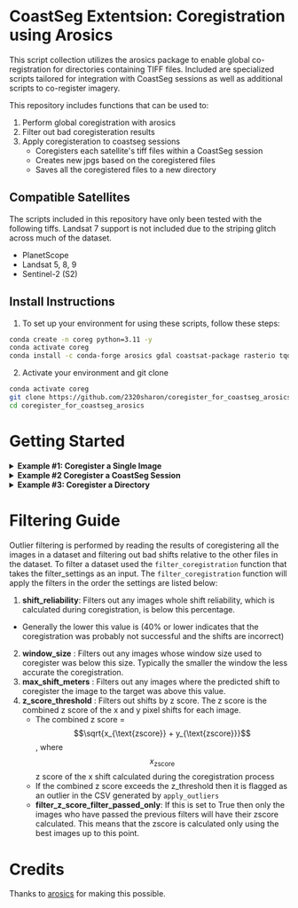 # CoastSeg Extentsion: Coregistration using Arosics

This script collection utilizes the arosics package to enable global co-registration for directories containing TIFF files. Included are specialized scripts tailored for integration with CoastSeg sessions as well as additional scripts to co-register imagery.

This repository includes functions that can be used to:
1. Perform global coregistration with arosics
2. Filter out bad coregisteration results 
3. Apply coregisteration to coastseg sessions
    - Coregisters each satellite's tiff files within a CoastSeg session
    - Creates new jpgs based on the coregistered files
    - Saves all the coregistered files to a new directory

## Compatible Satellites

The scripts included in this repository have only been tested with the following tiffs.
Landsat 7 support is not included due to the striping glitch across much of the dataset.

- PlanetScope
- Landsat 5, 8, 9
- Sentinel-2 (S2)

## Install Instructions
1. To set up your environment for using these scripts, follow these steps:
```bash
conda create -n coreg python=3.11 -y
conda activate coreg
conda install -c conda-forge arosics gdal coastsat-package rasterio tqdm sqlite
```

2. Activate your environment and git clone
```bash
conda activate coreg
git clone https://github.com/2320sharon/coregister_for_coastseg_arosics.git
cd coregister_for_coastseg_arosics
```   

# Getting Started

<details>
<summary><strong>Example #1: Coregister a Single Image</strong></summary>

  In this example we will coregister a S2 scene to a Landsat 9 scene at Unalakleet Alaska.

1. Open the file `coregister_single.py`
2. Create the coregister settings
     - These are the settings that are provided to arosics to coregister the two scenes together.
     - You can read me more about the available settings at the  [arosics global coreg page](https://danschef.git-pages.gfz-potsdam.de/arosics/doc/arosics.html#module-arosics.CoReg)
     - I recommend using these default settings.
```
coregister_settings = {
    "ws": (256, 256), # window size: this is the size of the window used to calculate the coregistration shifts
    "nodata":(0,0),   # This is the no data value in the images
    "max_shift":100,  # This is the maximum allowable shift in pixels
    "binary_ws":False, # This forces the window size to be a power of 2
    "progress":False,  # This shows the progress of the coregistration
    "v":False,         # This shows the verbose output
    "ignore_errors":True, # Useful for batch processing. In case of error COREG.success == False and COREG.x_shift_px/COREG.y_shift_px is None        
    "fmt_out": "GTiff",
}
```
3. Enter the locations to the template and target images.
  - Replace the existing paths with the locations of your files
  - `im_reference` : This is the tiff file that you want to coregister the target to. 
  - `im_target` : This is the tiff file that you want to coregister to the template
  - Note: Neither of these files will be modified by the coregistration process. Any modifications will be saved to new directories and the finishes coregistered image will be saved out to the 'coregistered' directory
```
im_reference = "sample_data/2023-06-30-22-01-55_L9_ms.tif"
im_target = "sample_data/2023-10-09-22-28-02_S2_ms.tif" # This is the image that will be coregistered to the reference image
```
4. Run the script and the target image will be coregistered to the template image.
   - The coregistered image will be saved to 'coregistered' directory
   - A json file called `coreg_result.json` will be saved to the same directory. It contains the shift applied to the image
   - <bold> See content of  coreg_result.json </bold>
  ```
{
    "2023-10-09-22-28-02_S2_ms.tif": {
        "original_ssim": 0.5438432514482783,
        "coregistered_ssim": 0.5356732983691888,
        "change_ssim": -0.00816995307908952,
        "shift_x": -0.6070383489131927,
        "shift_y": 0.5041977167129517,
        "shift_x_meters": -6.0703834891319275,
        "shift_y_meters": -5.041977167129517,
        "shift_reliability": 73.24202217019764,
        "window_size": [
            256,
            256
        ],
        "success": true,
        "CRS": "EPSG:32604",
        "CRS_converted": true
    },
    "settings": {
        "ws": [
            256,
            256
        ],
        "nodata": [
            0,
            0
        ],
        "max_shift": 100,
        "binary_ws": false,
        "progress": false,
        "v": false,
        "ignore_errors": true,
        "fmt_out": "GTiff"
    }
}

  ```
</details>

<details>
<summary><strong>Example #2 Coregister a CoastSeg Session</strong></summary>
  

Script : `coregister_coastseg_session.py`

This example takes a session folder from CoastSeg and coregisters all the tiff files for each of the satellites except L7 to the selected template. The tiff files in the `ms` directory for each satellite are used as the target images to coregister to the template image. After the shifts needed to coregister the images are calculated filtering is applied to remove any outliers. Any files that were flagged as outliers are moved to failed_coregistration folder in the output directory. For the files that passed the outlier filtering the estimated shifts are then applied to the panchromatic band, mask band, and QA band so that they match the coregistered ms band. Finally, it creates new jpg files based on the files that were coregistered.

### Directions
1. Open the file `coregister_single_planet_example.py`
2a. Create the coregister settings
These are the settings that are provided to arosics to coregister the two scenes together.
You can read me more about the available settings at the arosics global coreg page
I recommend using these default settings.
```
coregister_settings = {
    "ws": (256, 256), # window size: this is the size of the window used to calculate the coregistration shifts
    "nodata":(0,0),   # This is the no data value in the images
    "max_shift":100,  # This is the maximum allowable shift in pixels
    "binary_ws":False, # This forces the window size to be a power of 2
    "progress":False,  # This shows the progress of the coregistration
    "v":False,         # This shows the verbose output
    "ignore_errors":True, # Useful for batch processing. In case of error COREG.success == False and COREG.x_shift_px/COREG.y_shift_px is None        
    "fmt_out": "GTiff",
}
```
2b. Create the filter settings
These are the settings that are used to filter out bad coregistrations after coregistering all the target images to the template image.
- All of the bad coregistrations will be moved to a new directory called "failed_coregistration" that contains the bad coregistrations
- This creates a file called `filtered_files.csv` that contains a column called `filter_passed` that contains True if the image passed all the filtering steps
I recommend using these default settings.
```
filtering_settings = {
    'shift_reliability': 40,  # Default minimum threshold for shift reliability percentage. 
    'window_size': 50,  # Minimum size of the window used to calculate coregistration shifts in pixels (smaller is worse)
    'max_shift_meters': 250,  # Default maximum allowable shift in meters
    'filter_z_score': True,  # Flag to determine if z-score filtering should be applied
    'filter_z_score_filter_passed_only': False,  # Flag to apply z-score filtering only to data that has passed previous filters
    'z_score_threshold': 2  # Threshold for z-score beyond which data points are considered outliers
}
```

3. Choose a session directory to be the directory in `data` containing the tiffs, the location of the sorted jpgs, and the template file to coregister all the files in the session to

  - Replace the existing paths with the locations of your files
  - `template_path` : This is the tiff file that you want to coregister the target to.
  - `sorted_jpg_path` :This is the location to the RGB jpg files within the `session_dir` selected. Only the jpgs directly in this folder will be used to load the tif files to coregister.
  - `session_dir` : This is the directory of the ROI within CoastSeg's `data` folder that contains all the downloaded data.
  - Note: None of these files will be modified by the coregistration process. Any modifications will be saved to new directories and the finishes coregistered image will be saved out to the 'coregistered' directory

```
session_dir = r'C:\development\doodleverse\coastseg\CoastSeg\data\ID_1_datetime11-04-24__04_30_52_original_mess_with'
template_path = r"C:\development\doodleverse\coastseg\CoastSeg\data\ID_1_datetime11-04-24__04_30_52_original\L9\ms\2023-06-30-22-01-55_L9_ID_1_datetime11-04-24__04_30_52_ms.tif"
sorted_jpg_path = r'C:\development\doodleverse\coastseg\CoastSeg\data\ID_1_datetime11-04-24__04_30_52_original_mess_with\jpg_files\preprocessed\RGB'

```

4. Run the script
   - The coregistered images will be saved to 'coregistered' directory
   - A json file called `transformation_results.json` will be saved to the same directory.
   - A CSV file called `filtered_files.csv` will be saved to the same directory. This file contains whether each file passed outlier filtering or not in `filter_passed` column.
   - Below is an example of the `coregistered` folder generated by the tool. It mirrors the struture of the original session and has the coregisterd files for each satellite in the same organizational format as the original. 
![image](https://github.com/user-attachments/assets/5895e591-6706-4147-ada7-496b9710f132)

   - <bold> Example of one file's coregistration output from coreg_result.json </bold>
  ```
{
    "2023-10-09-22-28-02_S2_ms.tif": {
        "original_ssim": 0.5438432514482783,
        "coregistered_ssim": 0.5356732983691888,
        "change_ssim": -0.00816995307908952,
        "shift_x": -0.6070383489131927,
        "shift_y": 0.5041977167129517,
        "shift_x_meters": -6.0703834891319275,
        "shift_y_meters": -5.041977167129517,
        "shift_reliability": 73.24202217019764,
        "window_size": [
            256,
            256
        ],
        "success": true,
        "CRS": "EPSG:32604",
        "CRS_converted": true
    },
    "settings": {
        "ws": [
            256,
            256
        ],
        "nodata": [
            0,
            0
        ],
        "max_shift": 100,
        "binary_ws": false,
        "progress": false,
        "v": false,
        "ignore_errors": true,
        "fmt_out": "GTiff"
    }
}

  ```

 ### Summary 
1. Uses the filenames in the `sorted_jpg_path` to load in the matching tiff files from the `ms` folder for each satellite for coregistration
2. Calculates the shifts needed to coregister each of the tiff files from the `ms` folder for each satellite.
 -  It saves a file containing all the files that were coregistered to `'transformation_results.json'`
- It saves all the coregistered file to a directory called `coregistered`
3. It filters all the files in the `'transformation_results.json'` files based on the `filter_settings` and moves files that failed filtered to `failed_coregistration` within the `coregistered` directory
4. It copies the `pan`,`nir`, and `mask` folders tiffs for the matching files that passed filtering and applies the shifts determined by coregisteration to them. These files are saved to the `coregistered` directory.
5. It creates new jpgs using the coregistered files and saves them to `jpg_files` in the `coregistered` directory. This is only for the files that passed filtering.
6. It updates the config.json file's `sitename` to be the location of the coregistered files so that coastseg reads the coregistered file from there.

![image](https://github.com/user-attachments/assets/7e39c956-63b3-432c-b160-5d2b367ff504)


</details>

<details>
<summary><strong>Example #3: Coregister a Directory</strong></summary>

  In this example we will coregister a directory of planetscope imagery to a Landsat 9 scene at Unalakleet Alaska.

1. Open the file `coregister_folder.py `
2. Create the coregister settings
     - These are the settings that are provided to arosics to coregister the two scenes together.
     - You can read me more about the available settings at the  [arosics global coreg page](https://danschef.git-pages.gfz-potsdam.de/arosics/doc/arosics.html#module-arosics.CoReg)
     - I recommend using these default settings.
```
coregister_settings = {
    "ws": (256, 256), # window size: this is the size of the window used to calculate the coregistration shifts
    "nodata":(0,0),   # This is the no data value in the images
    "max_shift":100,  # This is the maximum allowable shift in pixels
    "binary_ws":False, # This forces the window size to be a power of 2
    "progress":False,  # This shows the progress of the coregistration
    "v":False,         # This shows the verbose output
    "ignore_errors":True, # Useful for batch processing. In case of error COREG.success == False and COREG.x_shift_px/COREG.y_shift_px is None        
    "fmt_out": "GTiff",
}
```
3. Enter the locations to the template and target images.
  - Replace the existing paths with the locations of your files
  - `im_reference` : This is the tiff file that you want to coregister the target to. 
  - `target_folder` : This is the folder tiff files that you want to coregister to the `im_reference` tiff (aka template)
  - Note: Neither of these files will be modified by the coregistration process. Any modifications will be saved to new directories and the finishes coregistered image will be saved out to the 'coregistered' directory
```
im_reference = r"C:\3_code_from_dan\6_coregister_implementation_coastseg\raw_coastseg_data\L9\ms\2023-08-01-22-02-10_L9_ID_uxk1_datetime11-04-24__05_08_02_ms.tif"
target_folder = r'C:\development\coastseg-planet\downloads\UNALAKLEET_pier_cloud_0.7_TOAR_enabled_2020-06-01_to_2023-08-01\e2821741-0677-435a-a93a-d4f060f3adf4\PSScene'
```
4. Run the script and all the tiffs will be coregistered to the template image.
   - The coregistered images will be saved to 'coregistered' directory
   - A json file called `transformation_results.json` will be saved to the same directory.
   - A CSV file called `filtered_files.csv` will be saved to the same directory. This file contains whether each file passed outlier filtering or not in `filter_passed` column.
   - Below is an example of the `coregistered` folder generated by the tool. It mirrors the struture of the original session and has the coregisterd files for each satellite in the same organizational format as the original.
     
![image](https://github.com/user-attachments/assets/efb16283-aa04-4f8a-84a2-d7fe09ca116d)


   - <bold> Example of one file's coregistration output from coreg_result.json </bold>
  ```
{
    "2023-10-09-22-28-02_S2_ms.tif": {
        "original_ssim": 0.5438432514482783,
        "coregistered_ssim": 0.5356732983691888,
        "change_ssim": -0.00816995307908952,
        "shift_x": -0.6070383489131927,
        "shift_y": 0.5041977167129517,
        "shift_x_meters": -6.0703834891319275,
        "shift_y_meters": -5.041977167129517,
        "shift_reliability": 73.24202217019764,
        "window_size": [
            256,
            256
        ],
        "success": true,
        "CRS": "EPSG:32604",
        "CRS_converted": true
    },
    "settings": {
        "ws": [
            256,
            256
        ],
        "nodata": [
            0,
            0
        ],
        "max_shift": 100,
        "binary_ws": false,
        "progress": false,
        "v": false,
        "ignore_errors": true,
        "fmt_out": "GTiff"
    }
}

  ```

</details>


# Filtering Guide
Outlier filtering is performed by reading the results of coregistering all the images in a dataset and filtering out bad shifts relative to the other files in the dataset.
To filter a dataset used the `filter_coregistration` function that takes the filter_settings as an input. The  `filter_coregistration` function will apply the filters in the order the settings are listed below:

1. **shift_reliability**: Filters out any images whole shift reliability, which is calculated during coregistration, is below this percentage. 
- Generally the lower this value is (40% or lower indicates that the coregistration was probably not successful and the shifts are incorrect)
2. **window_size** : Filters out any images whose window size used to coregister was below this size. Typically the smaller the window the less accurate the coregistration.
3. **max_shift_meters** : Filters out any images where the predicted shift to coregister the image to the target was above this value.
4. **z_score_threshold** : Filters out shifts by z score. The z score is the combined z score of the x and y pixel shifts for each image.
   - The combined z score = $$\sqrt{x_{\text{zscore}} + y_{\text{zscore}}}$$, where  $$x_{\text{zscore}}$$ z score of the x shift calculated during the coregistration process
   - If the combined z score exceeds the z_threshold then it is flagged as an outlier in the CSV generated by `apply_outliers`
   - **filter_z_score_filter_passed_only**: If this is set to True then only the images who have passed the previous filters will have their zscore calculated. This means that the zscore is calculated only using the best images up to this point.


# Credits
Thanks to [arosics](https://github.com/GFZ/arosics) for making this possible.
